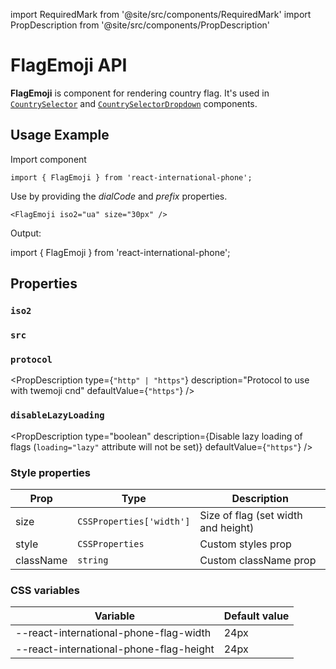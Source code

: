 import RequiredMark from '@site/src/components/RequiredMark'
import PropDescription from '@site/src/components/PropDescription'

# FlagEmoji API

**FlagEmoji** is component for rendering country flag.
It's used in [`CountrySelector`](./01-CountrySelector.md) and [`CountrySelectorDropdown`](./02-CountrySelectorDropdown.md) components.

## Usage Example

Import component

```tsx
import { FlagEmoji } from 'react-international-phone';
```

Use by providing the _dialCode_ and _prefix_ properties.

```tsx
<FlagEmoji iso2="ua" size="30px" />
```

Output:

import { FlagEmoji } from 'react-international-phone';

<FlagEmoji iso2="ua" size="30px" />

## Properties

### `iso2` <RequiredMark/>

<PropDescription
type="string"
description="iso2 code of country flag"
/>

### `src`

<PropDescription
type="string"
description="Custom src of flag"
defaultValue="undefined"
/>

### `protocol`

<PropDescription
type={`"http" | "https"`}
description="Protocol to use with twemoji cnd"
defaultValue={`"https"`}
/>

### `disableLazyLoading`

<PropDescription
type="boolean"
description={<span>Disable lazy loading of flags (<code>loading="lazy"</code> attribute will not be set)</span>}
defaultValue={`"https"`}
/>

### Style properties

| Prop      | Type                     | Description                         |
| --------- | ------------------------ | ----------------------------------- |
| size      | `CSSProperties['width']` | Size of flag (set width and height) |
| style     | `CSSProperties`          | Custom styles prop                  |
| className | `string`                 | Custom className prop               |

### CSS variables

| Variable                                | Default value |
| --------------------------------------- | ------------- |
| --react-international-phone-flag-width  | 24px          |
| --react-international-phone-flag-height | 24px          |
